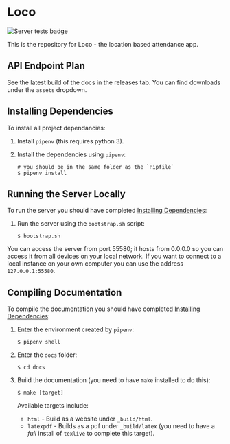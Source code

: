 # Loco

![Server tests badge](https://github.com/bweston6/group69_comp208/actions/workflows/server_tests.yml/badge.svg)

This is the repository for Loco - the location based attendance app.


## API Endpoint Plan
See the latest build of the docs in the releases tab. You can find downloads under the `assets` dropdown.

## Installing Dependencies
To install all project dependancies:

1. Install `pipenv` (this requires python 3).
1. Install the dependencies using `pipenv`:
	
	```
	# you should be in the same folder as the `Pipfile`
	$ pipenv install
	```

## Running the Server Locally
To run the server you should have completed [Installing Dependencies](#installing-dependencies):

1. Run the server using the `bootstrap.sh` script:
	
	```
	$ bootstrap.sh
	```
	
You can access the server from port 55580; it hosts from 0.0.0.0 so you can access it from all devices on your local network. If you want to connect to a local instance on your own computer you can use the address `127.0.0.1:55580`.

## Compiling Documentation
To compile the documentation you should have completed [Installing Dependencies](#installing-dependencies):

1. Enter the environment created by `pipenv`:

	```
	$ pipenv shell
	```
1. Enter the `docs` folder:

	```
	$ cd docs
	```
1. Build the documentation (you need to have `make` installed to do this):

	```
	$ make [target]
	```
	
	Available targets include:
	
	* `html` - Build as a website under `_build/html`.
	* `latexpdf` - Builds as a pdf under `_build/latex` (you need to have a *full* install of `texlive` to complete this target).
